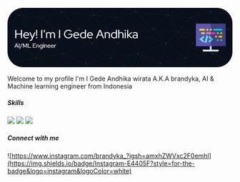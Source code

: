 ![GitHub Banner](img/github-header-image.png)

Welcome to my profile
I'm I Gede Andhika wirata A.K.A brandyka, AI & Machine learning engineer from Indonesia 

##### Skills
<img src="https://img.shields.io/badge/Python-FFD43B?style=for-the-badge&logo=python&logoColor=blue" />
<img src="https://img.shields.io/badge/MySQL-005C84?style=for-the-badge&logo=mysql&logoColor=white" />
<img src="https://img.shields.io/badge/langchain-1C3C3C?style=for-the-badge&logo=langchain&logoColor=white" />

##### Connect with me
![https://www.instagram.com/brandyka_?igsh=amxhZWVxc2F0emhl](https://img.shields.io/badge/Instagram-E4405F?style=for-the-badge&logo=instagram&logoColor=white)
